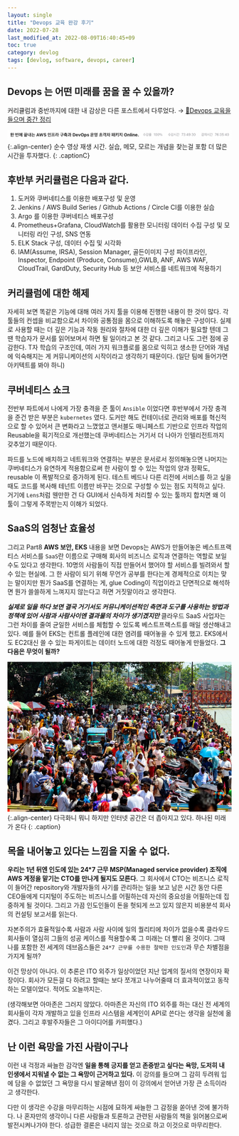 ```yaml
---
layout: single
title: "Devops 교육 완강 후기"
date: 2022-07-28
last_modified_at: 2022-08-09T16:40:45+09
toc: true
category: devlog
tags: [devlog, software, devops, career]
---
```


## Devops 는 어떤 미래를 꿈을 꿀 수 있을까?

커리큘럼과 중반까지에 대한 내 감상은 다른 포스트에서 다루었다.
→ [🔗Devops 교육을 들으며 중간 정리](https://medium.com/kangtaehun-io-devtory/devops-교육을-들으며-중간-정리-ae414001fe0e)

![](/assets/img/1*QJMgYDhVwIZMGKldqUSzvA.png){:.align-center}
순수 영상 재생 시간. 실습, 메모, 모르는 개념을 찾는걸 포함 더 많은 시간을 투자했다.
{: .captionC}

## 후반부 커리큘럼은 다음과 같다.  
1. 도커와 쿠버네티스를 이용한 배포구성 및 운영
2. Jenkins / AWS Build Series / Github Actions / Circle CI를 이용한 실습
3. Argo 를 이용한 쿠버네티스 배포구성
4. Prometheus+Grafana, CloudWatch를 활용한 모니터링 데이터 수집 구성 및 모니터링 라인 구성, SNS 연동
5. ELK Stack 구성, 데이터 수집 및 시각화
6. IAM(Assume, IRSA), Session Manager, 골든이미지 구성 파이프라인, Inspector, Endpoint (Produce, Consume),GWLB, ANF, AWS WAF, CloudTrail, GardDuty, Security Hub 등 보안 서비스를 네트워크에 적용하기  

## 커리큘럼에 대한 해제
자세히 보면 똑같은 기능에 대해 여러 가지 툴을 이용해 진행한 내용이 한 것이 많다. 각 툴들의 컨셉을 비교함으로서 차이와 공통점을 몸으로 이해하도록 해놓은 구성이다. 실제로 사용할 때는 더 깊은 기능과 작동 원리와 절차에 대한 더 깊은 이해가 필요할 텐데 그땐 학습자가 문서를 읽어보며서 하면 될 일이라고 본 것 같다. 그리고 나도 그런 점에 공감한다. T자 학습의 구조인데, 여러 가지 워크플로를 몸으로 익히고 생소한 단어와 개념에 익숙해지는 게 커뮤니케이션의 시작이라고 생각하기 때문이다. (일단 팀에 들어가면 아키텍트를 봐야 하니)

## 쿠버네티스 쇼크
전반부 파트에서 나에게 가장 충격을 준 툴이 `Ansible` 이었다면 후반부에서 가장 충격을 준건 받은 부분은 `kubernetes` 였다. 도커만 해도 컨테이너로 관리와 배포를 혁신적으로 할 수 있어서 큰 변화라고 느꼈었고 앤서블도 매니페스트 기반으로 인프라 작업의 Reusable을 획기적으로 개선했는데 쿠버네티스는 거기서 더 나아가 인텔리전트까지 갖추었기 때문이다.  

파드를 노드에 배치하고 네트워크와 연결하는 부분은 문서로서 정의해놓으면 나머지는 쿠버네티스가 유연하게 적용함으로써 한 사람이 할 수 있는 작업의 양과 정확도, reusable 이 폭발적으로 증가하게 된다. 테스트 베드나 다른 리전에 서비스를 하고 싶을때도 코드를 복사해 테넌트 이름만 바꾸는 것으로 구성할 수 있는 점도 지적하고 싶다. 거기에 `Lens`처럼 웬만한 건 다 GUI에서 신속하게 처리할 수 있는 툴까지 합치면 왜 이 툴이 그렇게 주목받는지 이해가 되었다.

## SaaS의 엄청난 효율성  
그리고 Part8 **AWS 보안, EKS** 내용을 보면 Devops는 AWS가 만들어놓은 베스트프랙티스 서비스를 `SaaS`란 이름으로 구매해 회사의 비즈니스 로직과 연결하는 역할로 보일 수도 있다고 생각한다. 10명의 사람들이 직접 만들어서 했어야 할 서비스를 빌려와서 할 수 있는 현실에. 그 한 사람이 되기 위해 무언가 공부를 한다는게 경제적으로 이치는 맞는 말이지만 뭔가 SaaS를 연결하는 게, glue Coding이 직업이라고 단면적으로 해석하면 뭔가 쓸쓸하게 느껴지지 않는다고 하면 거짓말이라고 생각한다.  

***실제로 일을 하다 보면 결국 거기서도 커뮤니케이션적인 측면과 도구를 사용하는 방법과 정책에 있어 사람과 사람사이엔 결과물의 차이가 생기겠지만*** 클라우드 SaaS 사업자는 그런 차이를 줄여 균일한 서비스를 체험할 수 있도록 베스트프랙스트를 매일 생산해내고 있다. 예를 들어 EKS는 컨트롤 플레인에 대한 염려를 때어놓을 수 있게 했고. EKS에서도 EC2대신 쓸 수 있는 파게이트는 데이터 노드에 대한 걱정도 때어놓게 만들었다. **그 다음은 무엇이 될까?**

![](/assets/img/1*sPqUS28LePtLsG0lXgxA4A.jpeg){:.align-center}
다극화니 뭐니 하지만 인터넷 공간은 더 좁아지고 있다. 하나된 미래가 온다
{: .caption}

## 목을 내어놓고 있다는 느낌을 지울 수 없다.  
**우리는 1년 뒤엔 인도에 있는 24*7 근무 MSP(Managed service provider) 조직에 AWS 계정을 맡기는 CTO를 만나게 될지도 모른다.** 그 회사에서 CTO는 비즈니스 로직이 들어간 repository와 개발자들의 사기를 관리하는 일을 보고 남은 시간 동안 다른 CEO들에게 디지털이 주도하는 비즈니스를 어필하는데 자신의 중요성을 어필하는데 집중하게 될 것이다. 그리고 가끔 인도인들이 돈을 헛되게 쓰고 있지 않은지 비용분석 회사의 컨설팅 보고서를 읽는다.  

자본주의가 효율적일수록 사람과 사람 사이에 일의 퀄리티에 차이가 없을수록 클라우드 회사들이 열심히 그들의 성공 케이스를 적용할수록 그 미래는 더 빨리 올 것이다. 그때 나를 포함한 전 세계의 데브옵스들은 `24*7 근무를 수용한 절박한 인도인`과 무슨 차별점을 가지게 될까?  

이건 망상이 아니다. 이 추론은 ITO 외주가 일상이었던 지난 업계의 질서의 연장이자 확장이다. 회사가 모든걸 다 하려고 할때는 보다 쪼개고 나누어줄때 더 효과적이었고 동작하는 모델이었다. 적어도 오늘까지는. 

(생각해보면 아마존은 그러지 않았다. 아마존은 자신의 ITO 외주를 하는 대신 전 세계의 회사들이 각자 개발하고 있을 인프라 시스템을 세계인이 API로 쓴다는 생각을 실천에 옮겼다. 그리고 후발주자들은 그 아이디어를 카피했다.)

## 난 이런 욕망을 가진 사람이구나
이런 내 걱정과 싸늘한 감각엔 **일을 통해 긍지를 얻고 존중받고 싶다는 욕망, 도저히 내 인생에서 지워낼 수 없는 그 욕망이 근거하고 있다.** 이 강의를 들으며 그 감히 두려워 입에 담을 수 없었던 그 욕망을 다시 발굴해낸 점이 이 강의에서 얻어낸 가장 큰 소득이라고 생각한다.  

다만 이 생각은 수강을 마무리하는 시점에 묘하게 싸늘한 그 감정을 쏟아낸 것에 불가하다. 나 혼자만의 생각이니 다른 사람들과 토론하고 관련된 사람들의 책을 읽어봄으로써 발전시켜나가야 한다. 성급한 결론은 내리지 않는 것으로 하고 이것으로 마무리한다.

  